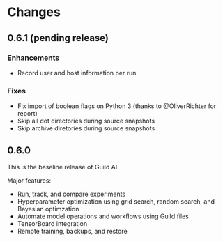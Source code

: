 # Changes

## 0.6.1 (pending release)

### Enhancements

- Record user and host information per run

### Fixes

- Fix import of boolean flags on Python 3 (thanks to @OliverRichter
  for report)
- Skip all dot directories during source snapshots
- Skip archive diretories during source snapshots

## 0.6.0

This is the baseline release of Guild AI.

Major features:

- Run, track, and compare experiments
- Hyperparameter optimization using grid search, random search, and
  Bayesian optimzation
- Automate model operations and workflows using Guild files
- TensorBoard integration
- Remote training, backups, and restore
